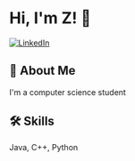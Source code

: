# Hi, I'm Z! 👋

<a href="https://www.linkedin.com/in/zi-w-b7915944/"><img
alt="LinkedIn"
src="https://img.shields.io/badge/linkedin%20-%230077B5.svg?&st
yle=for-the-badge&logo=linkedin&logoColor=white"/></a>

  
## 🚀 About Me
I'm a computer science student

  
## 🛠 Skills
Java, C++, Python

